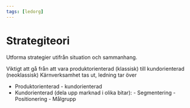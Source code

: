 ```yaml
---
tags: [ledorg]
---
```

# Strategiteori
Utforma strategier utifrån situation och sammanhang.

Viktigt att gå från att vara produktorienterad (klassisk) till kundorienterad (neoklassisk)
Kärnverksamhet tas ut, ledning tar över

- Produktorienterad - kundorienterad
- Kundorienterad (dela upp marknad i olika bitar):
	  - Segmentering
	  - Positionering
	  - Målgrupp